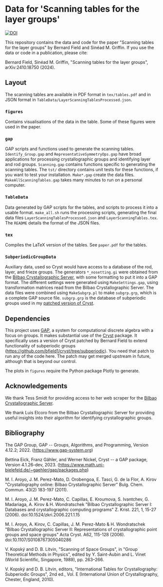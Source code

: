 # Data for 'Scanning tables for the layer groups'

[![DOI](https://zenodo.org/badge/DOI/10.5281/zenodo.13948518.svg)](https://doi.org/10.5281/zenodo.13948518)

This repository contains the data and code for the paper "Scanning tables for the layer groups" by Bernard Field and Sinéad M. Griffin.
If you use the data or code in a publication, please cite:

Bernard Field, Sinéad M. Griffin, "Scanning tables for the layer groups", arXiv:2410.18750 (2024).

## Layout

The scanning tables are available in PDF format in `tex/tables.pdf` and in JSON format in `TableData/LayerScanningTablesProcessed.json`.

### `figures`

Contains visualisations of the data in the table.
Some of these figures were used in the paper.

### `gap`

GAP scripts and functions used to generate the scanning tables.
`Identify_Group.gap` and `RepresentativeSymmetryOps.gap` have broad applications for processing crystallographic groups and identifying layer and rod groups.
`Scanning.gap` contains functions specific to generating the scanning tables.
The `tst/` directory contains unit tests for these functions, if you want to test your installation.
`Make*.gap` create the data files.
`MakeAllScanningTables.gap` takes many minutes to run on a personal computer.

### `TableData`

Data generated by GAP scripts for the tables, and scripts to process it into a usable format.
`make_all.sh` runs the processing scripts, generating the final data files `LayerScanningTablesProcessed.json` and `LayerScanningTables.tex`.
The `README` details the format of the JSON files.

### `tex`

Compiles the LaTeX version of the tables.
See `paper.pdf` for the tables.

### `SubperiodicGroupData`

Auxiliary data, used so Cryst would have access to a database of the rod, layer, and frieze groups.
The generators `*_nosetting.gi` were obtained from the [Bilbao Crystallographic Server](https://www.cryst.ehu.es/), with some formatting to put it into a GAP format.
The different settings were generated using `MakeSettings.gap`, using transformation matrices read from the Bilbao Crystallographic Server.
The data files were combined using `MakeSubgrp.pl` to make `subgrp.grp`, which is a complete GAP source file.
`subgrp.grp` is the database of subperiodic groups used in my [patched version of Cryst](https://github.com/bfield1/cryst/tree/subperiodic).

## Dependencies

This project uses [GAP](https://www.gap-system.org/), a system for computational discrete algebra with a focus on groups.
It makes substantial use of the [Cryst](https://www.math.uni-bielefeld.de/~gaehler/gap/packages.php) package.
It specifically uses a version of Cryst patched by Bernard Field to extend functionality of subperiodic groups (https://github.com/bfield1/cryst/tree/subperiodic).
You need that patch to run any of the code here.
The patch may get merged upstream in future, although that is beyond our control.

The plots in `figures` require the Python package Plotly to generate.

## Acknowledgements

We thank Tess Smidt for providing access to her web scraper for the [Bilbao Crystallographic Server](https://www.cryst.ehu.es/).

We thank Luis Elcoro from the Bilbao Crystallographic Server for providing useful insights into their algorithm for identifying crystallographic groups.

## Bibliography

The GAP Group, GAP -- Groups, Algorithms, and Programming, Version 4.12.2; 2022. (https://www.gap-system.org)

Bettina Eick, Franz Gähler, and Werner Nickel, Cryst -- a GAP package, Version 4.1.26-dev, 2023. (https://www.math.uni-bielefeld.de/~gaehler/gap/packages.php)

M. I. Aroyo, J. M. Perez-Mato, D. Orobengoa, E. Tasci, G. de la Flor, A. Kirov
"Crystallography online: Bilbao Crystallographic Server"
Bulg. Chem. Commun. 43(2) 183-197 (2011).

M. I. Aroyo, J. M. Perez-Mato, C. Capillas, E. Kroumova, S. Ivantchev, G. Madariaga, A. Kirov & H. Wondratschek
"Bilbao Crystallographic Server I: Databases and crystallographic computing programs"
Z. Krist. 221, 1, 15-27 (2006). doi:10.1524/zkri.2006.221.1.15

M. I. Aroyo, A. Kirov, C. Capillas, J. M. Perez-Mato & H. Wondratschek
"Bilbao Crystallographic Server II: Representations of crystallographic point groups and space groups"
Acta Cryst. A62, 115-128 (2006). doi:10.1107/S0108767305040286

V. Kopský  and D. B. Litvin,
"Scanning of Space Groups", in "Group Theoretical Methods in Physics", edited by Y. Saint-Aubin and L. Vinet
(World Scientific, Singapore, 1989), pp. 263–266.

V. Kopský and D. B. Litvin, editors,
"International Tables for Crystallography: Subperiodic Groups", 2nd ed., Vol. E
(International Union of Crystallography, Chester, England, 2010).
